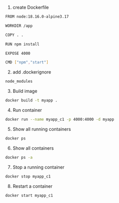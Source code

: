 1. create Dockerfile

```bash
FROM node:18.16.0-alpine3.17

WORKDIR /app

COPY . .

RUN npm install

EXPOSE 4000

CMD ["npm","start"]
```

2. add .dockerignore

```bash
node_modules
```

3. Build image

```bash
docker build -t myapp .
```

4. Run container

```bash
docker run --name myapp_c1 -p 4000:4000 -d myapp
```

5. Show all running containers

```bash
docker ps
```

6. Show all containers

```bash
docker ps -a
```

7. Stop a running container

```bash
docker stop myapp_c1
```

8. Restart a container

```bash
docker start myapp_c1
```
